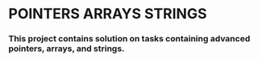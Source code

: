 # POINTERS ARRAYS STRINGS

### **This project contains solution on tasks containing advanced pointers, arrays, and strings.**

